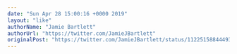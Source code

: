 ```yaml
---
date: "Sun Apr 28 15:00:16 +0000 2019"
layout: "like"
authorName: "Jamie Bartlett"
authorUrl: "https://twitter.com/JamieJBartlett"
originalPost: "https://twitter.com/JamieJBartlett/status/1122515884449378305"
---
```

